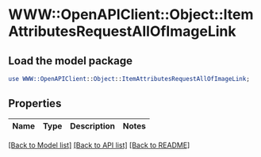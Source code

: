 # WWW::OpenAPIClient::Object::ItemAttributesRequestAllOfImageLink

## Load the model package
```perl
use WWW::OpenAPIClient::Object::ItemAttributesRequestAllOfImageLink;
```

## Properties
Name | Type | Description | Notes
------------ | ------------- | ------------- | -------------

[[Back to Model list]](../README.md#documentation-for-models) [[Back to API list]](../README.md#documentation-for-api-endpoints) [[Back to README]](../README.md)



